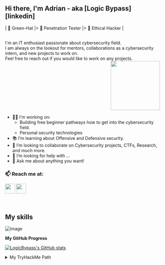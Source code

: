 ## Hi there, I'm Adrian - aka [Logic Bypass][linkedin]
| 💚 Green-Hat |> 💜 Penetration Tester |> 🤍 Ethical Hacker | 

<br />
I'm an IT enthusiast passionate about cybersecurity field.<br />
I am always on the lookout for mentors, collaborations as a cybersecurity intern, and new projects to work on.<br />
Feel free to reach out if you would like to work on any projects. <br />

<div align="right">
<img src="https://media.giphy.com/media/du3J3cXyzhj75IOgvA/giphy.gif" height="160px" /> 
</div>

- 👨‍💻 I’m working on:
	- Building free beginner pathways how to get into the cybersecurity field.
	- Personal security technologies
- 📚 I’m learning about Offensive and Defensive security.
- 👯 I’m looking to collaborate on Cybersecurity projects, CTFs, Research, and much more.
- 🤔 I’m looking for help with ...
- 💬 Ask me about anything you want!



### 📫 Reach me at:

<p align="left"><a href="https://www.linkedin.com/in/logicbypass/" target="_blank" rel="noreferrer"><img src="https://raw.githubusercontent.com/danielcranney/readme-generator/main/public/icons/socials/linkedin.svg" width="32" height="32" /></a> <a href="https://www.twitter.com/LogicBypass" target="_blank" rel="noreferrer"><img src="https://raw.githubusercontent.com/danielcranney/readme-generator/main/public/icons/socials/twitter.svg" width="32" height="32" /></a></p>
<br />

## My skills 

![image](https://user-images.githubusercontent.com/62214984/157439896-f155a161-d06a-4166-973a-66c680604635.png)

<b>My GitHub Progress</b>

<a href="http://www.github.com/LogicBypass"><img src="https://github-readme-stats.vercel.app/api?username=LogicBypass&show_icons=true" alt="LogicBypass's GitHub stats" /></a>

<details>
  <summary>My TryHackMe Path</summary>
	
**Level 1 - Intro**
- [x] OpenVPN https://tryhackme.com/room/openvpn
- [x] Welcome https://tryhackme.com/jr/welcome
- [x] Intro to Researching https://tryhackme.com/room/introtoresearch
- [x] The Hacker Methodology https://tryhackme.com/room/hackermethodology
- [x] Learn Linux https://tryhackme.com/module/linux-fundamentals
- [x] Crash Course Pentesting https://tryhackme.com/room/ccpentesting

**CTFs Challenges to get your feet wet**
- [x] Google Dorking https://tryhackme.com/room/googledorking
- [x] OHsint https://tryhackme.com/room/ohsint
- [x] Shodan.io https://tryhackme.com/room/shodan

**Level 2 - Tooling**
- [x] Tmux https://tryhackme.com/room/rptmux
- [x] Nmap https://tryhackme.com/room/furthernmap
- [x] Web Scanning https://tryhackme.com/room/rpwebscanning
- [x] Sublist3r https://tryhackme.com/room/rpsublist3r
- [x] Metasploit https://tryhackme.com/room/rpmetasploit
- [x] Hydra https://tryhackme.com/room/hydra
- [x] Linux Privesc https://tryhackme.com/room/linuxprivesc
- [x] Web Scanning https://tryhackme.com/room/rpwebscanning
- [x] Shodan https://tryhackme.com/room/shodan
- [x] RustScan (I invented RustScan so excuse the self-promo) https://tryhackme.com/room/rustscan

**More introductory CTFs Challenges**
- [x] Vulnversity - https://tryhackme.com/room/vulnversity
- [x] Blue - https://tryhackme.com/room/blue
- [x] Simple CTF https://tryhackme.com/room/easyctf
- [x] Bounty Hacker https://tryhackme.com/room/cowboyhacker
- [x] Brute It https://tryhackme.com/room/bruteit

**Level 3 - Crypto & Hashes with CTF practice**
- [x] Crack the hash https://tryhackme.com/room/crackthehash
- [x] Agent Sudo https://tryhackme.com/room/agentsudoctf
- [x] The Cod Caper https://tryhackme.com/room/thecodcaper
- [x] Ice https://tryhackme.com/room/ice
- [x] Lazy Admin https://tryhackme.com/room/lazyadmin
- [x] Basic Pentesting https://tryhackme.com/room/basicpentestingjt

**Level 4 - Web**
- [x] OWASP top 10 https://tryhackme.com/room/owasptop10
- [ ] Inclusion https://tryhackme.com/room/inclusion
- [ ] Injection https://tryhackme.com/room/injection
- [ ] Vulnversity https://tryhackme.com/room/vulnversity
- [ ] Basic Pentesting https://tryhackme.com/room/basicpentestingjt
- [ ] Juiceshop https://tryhackme.com/room/owaspjuiceshop
- [ ] Ignite https://tryhackme.com/room/ignite
- [ ] Overpass https://tryhackme.com/room/overpass
- [ ] Year of the Rabbit https://tryhackme.com/room/yearoftherabbit
- [ ] DevelPy https://tryhackme.com/room/bsidesgtdevelpy
- [ ] Jack of all trades https://tryhackme.com/room/jackofalltrades
- [ ] Bolt https://tryhackme.com/room/bolt

**Level 5 - Reverse Engineering**
- [ ] Intro to x86 64 https://tryhackme.com/room/introtox8664
- [ ] CC Ghidra https://tryhackme.com/room/ccghidra
- [ ] CC Radare2 https://tryhackme.com/room/ccradare2
- [ ] CC Steganography https://tryhackme.com/room/ccstego
- [ ] Reverse Engineering https://tryhackme.com/room/reverseengineering
- [ ] Reversing ELF https://tryhackme.com/room/reverselfiles
- [ ] Dumping Router Firmware https://tryhackme.com/room/rfirmware

**Level 6 - Networking**
- [ ] Introduction to Networking https://tryhackme.com/room/introtonetworking
- [ ] Smag Grotto https://tryhackme.com/room/smaggrotto
- [ ] Overpass 2 https://tryhackme.com/room/overpass2hacked

**Level 7 - PrivEsc**
- [ ] Sudo Security Bypass https://tryhackme.com/room/sudovulnsbypass
- [ ] Sudo Buffer Overflow https://tryhackme.com/room/sudovulnsbof
- [ ] Windows Privesc Arena https://tryhackme.com/room/windowsprivescarena
- [ ] Linux Privesc Arena https://tryhackme.com/room/linuxprivescarena
- [ ] Windows Privesc https://tryhackme.com/room/windows10privesc
- [ ] Blaster https://tryhackme.com/room/blaster
- [ ] Ignite https://tryhackme.com/room/ignite
- [ ] Kenobi https://tryhackme.com/room/kenobi
- [ ] Capture the flag https://tryhackme.com/room/c4ptur3th3fl4g
- [ ] Pickle Rick https://tryhackme.com/room/picklerick

**Level 8 - CTF practice**
- [ ] Post Exploitation Basics https://tryhackme.com/room/postexploit
- [ ] Inclusion https://tryhackme.com/room/inclusion
- [ ] Dogcat https://tryhackme.com/room/dogcat
- [ ] LFI basics https://tryhackme.com/room/lfibasics
- [ ] Buffer Overflow Prep https://tryhackme.com/room/bufferoverflowprep
- [ ] Overpass https://tryhackme.com/room/overpass
- [ ] Break out the cage https://tryhackme.com/room/breakoutthecage1
- [ ] Lian Yu https://tryhackme.com/room/lianyu

**Level 9 - Windows**
- [ ] Attacktive Directory https://tryhackme.com/room/attacktivedirectory
- [ ] Retro https://tryhackme.com/room/retro
- [ ] Blue Print https://tryhackme.com/room/blueprint
- [ ] Anthem https://tryhackme.com/room/anthem
- [ ] Relevant https://tryhackme.com/room/relevant
  
</details>

